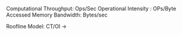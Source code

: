 Computational Throughput: Ops/Sec
Operational Intensity : OPs/Byte Accessed
Memory Bandwidth: Bytes/sec


Roofline Model: CT/OI ->
